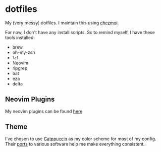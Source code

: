 # dotfiles

My (very messy) dotfiles. I maintain this using [chezmoi](https://www.chezmoi.io/).

For now, I don't have any install scripts. So to remind myself, I have these tools installed:
- brew
- oh-my-zsh
- fzf
- Neovim
- ripgrep
- bat
- eza
- delta

## Neovim Plugins 
My neovim plugins can be found [here](./home/dot_config/nvim/lua/allengueco/lazy.lua).

## Theme
I've chosen to use [Catppuccin](https://catppuccin.com/) as my color scheme for most of my config.
Their [ports](https://catppuccin.com/ports) to various software help me make everything consistent.
